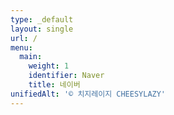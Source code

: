 ```yaml
---
type: _default
layout: single
url: /
menu:
  main:
    weight: 1
    identifier: Naver
    title: 네이버
unifiedAlt: '© 치지레이지 CHEESYLAZY'    
---
```


